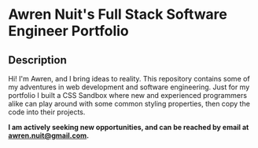 # Awren Nuit's Full Stack Software Engineer Portfolio

## Description
Hi! I'm Awren, and I bring ideas to reality. This repository contains some of my adventures in web development and software engineering. Just for my portfolio I built a CSS Sandbox where new and experienced programmers alike can play around with some common styling properties, then copy the code into their projects.

<b>I am actively seeking new opportunities, and can be reached by email at [awren.nuit@gmail.com](mailto:awren.nuit@gmail.com?subject=I%20Saw%20Your%20Portfolio).</b>